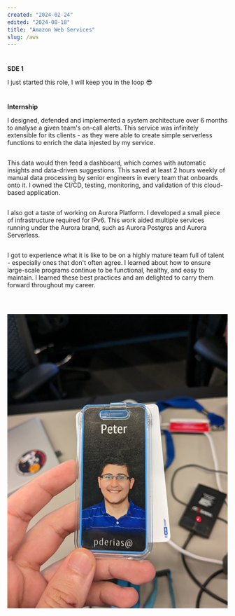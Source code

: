 ```yaml
---
created: "2024-02-24"
edited: "2024-08-18"
title: "Amazon Web Services"
slug: /aws
---
```


<style>
    p {
        padding-bottom: 15px;
    }
    h3 {
        padding-top: 5px;
        font-size: var(--chakra-fontSizes-lg);
    }
    .content {
        display: flex;
        align-items: center;
        gap: 15px;
        @media (min-width: 1000px) {
            flex-direction: row;
        };
        @media (max-width: 1000px) {
            flex-direction: column;
        }
    }
    .badge {
        flex-grow: 1;
        justify-self: center;
        justify-content: center;
        @media (min-width: 1000px) {
            min-width: 20%;
        }
        @media (max-width: 1000px) {
            min-width: 80%;
        }
    }
</style>

<div class="content">

<div>

### SDE 1

I just started this role, I will keep you in the loop 😎

### Internship

I designed, defended and implemented a system architecture over 6 months to analyse a given team's on-call alerts. This service was
infinitely extensible for its clients - as they were able to create simple serverless functions to enrich the data injested by my service.

This data would then feed a dashboard, which comes with automatic insights and data-driven suggestions. This saved at least 2 hours weekly
of manual data processing by senior engineers in every team that onboards onto it. I owned the CI/CD, testing, monitoring, and validation
of this cloud-based application.

I also got a taste of working on Aurora Platform. I developed a small piece of infrastructure required for IPv6. This work aided
multiple services running under the Aurora brand, such as Aurora Postgres and Aurora Serverless.

I got to experience what it is like to be on a highly mature team full of talent - especially ones that don't often agree. I learned about how to
ensure large-scale programs continue to be functional, healthy, and easy to maintain. I learned these best practices and am delighted to carry
them forward throughout my career.

</div>

<div class="badge">

![Peter's AWS badge](../images/aws.jpg)

</div>

</div>
